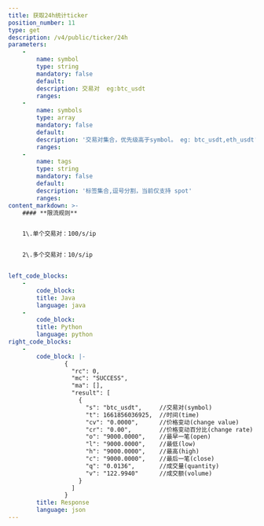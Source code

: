 ```yaml
---
title: 获取24h统计ticker
position_number: 11
type: get
description: /v4/public/ticker/24h
parameters:
    -
        name: symbol
        type: string
        mandatory: false
        default:
        description: 交易对  eg:btc_usdt
        ranges:
    -
        name: symbols
        type: array
        mandatory: false
        default:
        description: '交易对集合，优先级高于symbol。 eg: btc_usdt,eth_usdt'
        ranges:
    -
        name: tags
        type: string
        mandatory: false
        default:
        description: '标签集合,逗号分割，当前仅支持 spot'
        ranges:
content_markdown: >-
    #### **限流规则**


    1\.单个交易对：100/s/ip


    2\.多个交易对：10/s/ip


left_code_blocks:
    -
        code_block:
        title: Java
        language: java
    -
        code_block:
        title: Python
        language: python
right_code_blocks:
    -
        code_block: |-
                {
                  "rc": 0,
                  "mc": "SUCCESS",
                  "ma": [],
                  "result": [
                    {
                      "s": "btc_usdt",     //交易对(symbol)
                      "t": 1661856036925,  //时间(time) 
                      "cv": "0.0000",      //价格变动(change value)
                      "cr": "0.00",        //价格变动百分比(change rate)
                      "o": "9000.0000",    //最早一笔(open)
                      "l": "9000.0000",    //最低(low)
                      "h": "9000.0000",    //最高(high)
                      "c": "9000.0000",    //最后一笔(close)
                      "q": "0.0136",       //成交量(quantity)
                      "v": "122.9940"      //成交额(volume)
                    }
                  ]
                }
        title: Response
        language: json
---
```

